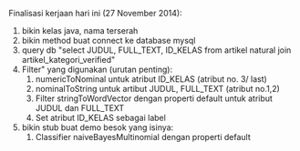 
Finalisasi kerjaan hari ini (27 November 2014):

1. bikin kelas java, nama terserah
2. bikin method buat connect ke database mysql
3. query db "select JUDUL, FULL_TEXT, ID_KELAS from artikel natural join artikel_kategori_verified"
4. Filter" yang digunakan (urutan penting):
    1. numericToNominal untuk atribut ID_KELAS (atribut no. 3/ last)
    2. nominalToString untuk artibut JUDUL, FULL_TEXT (atribut no.1,2)
    3. Filter stringToWordVector dengan properti default untuk atribut JUDUL dan FULL_TEXT
    4. Set atribut ID_KELAS sebagai label
5. bikin stub buat demo besok yang isinya:
    1. Classifier naiveBayesMultinomial dengan properti default

 
